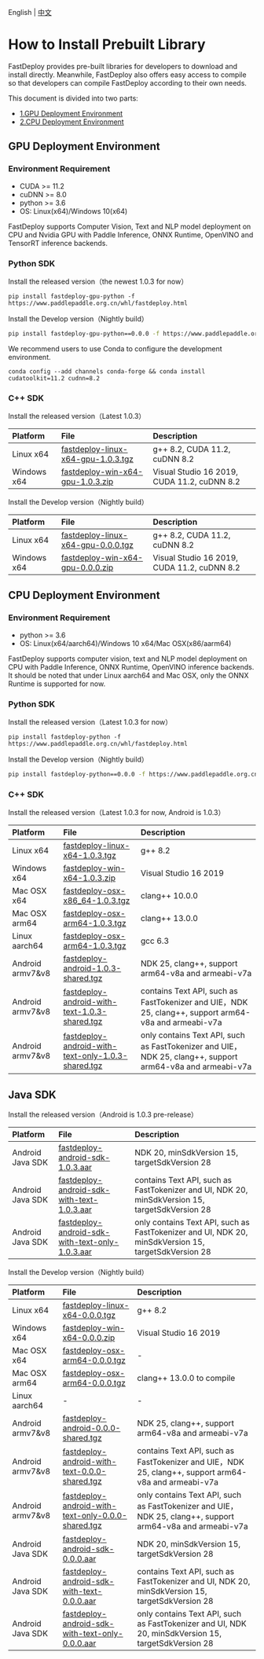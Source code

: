 English | [中文](../../cn/build_and_install/download_prebuilt_libraries.md)

# How to Install Prebuilt Library

FastDeploy provides pre-built libraries for developers to download and install directly. Meanwhile, FastDeploy also offers easy access to compile so that developers can compile FastDeploy according to their own needs.

This document is divided into two parts:
- [1.GPU Deployment Environment](#1)
- [2.CPU Deployment Environment](#2)

<p id="1"></p>

## GPU Deployment Environment

### Environment Requirement

- CUDA >= 11.2
- cuDNN >= 8.0
- python >= 3.6
- OS: Linux(x64)/Windows 10(x64)

FastDeploy supports Computer Vision, Text and NLP model deployment on CPU and Nvidia GPU with Paddle Inference, ONNX Runtime, OpenVINO and TensorRT inference backends.

### Python SDK

Install the released version（the newest 1.0.3 for now）

```
pip install fastdeploy-gpu-python -f https://www.paddlepaddle.org.cn/whl/fastdeploy.html
```

Install the Develop version（Nightly build）

```bash
pip install fastdeploy-gpu-python==0.0.0 -f https://www.paddlepaddle.org.cn/whl/fastdeploy_nightly_build.html
```

We recommend users to use Conda to configure the development environment.

```
conda config --add channels conda-forge && conda install cudatoolkit=11.2 cudnn=8.2
```

### C++ SDK

Install the released version（Latest 1.0.3）

| Platform    | File                                                                                                                  | Description                                               |
|:----------- |:--------------------------------------------------------------------------------------------------------------------- |:--------------------------------------------------------- |
| Linux x64 | [fastdeploy-linux-x64-gpu-1.0.3.tgz](https://bj.bcebos.com/fastdeploy/release/cpp/fastdeploy-linux-x64-gpu-1.0.3.tgz) | g++ 8.2, CUDA 11.2, cuDNN 8.2 |
| Windows x64 | [fastdeploy-win-x64-gpu-1.0.3.zip](https://bj.bcebos.com/fastdeploy/release/cpp/fastdeploy-win-x64-gpu-1.0.3.zip) | Visual Studio 16 2019, CUDA 11.2, cuDNN 8.2 |

Install the Develop version（Nightly build）

| Platform    | File                                                                                                                  | Description                                               |
|:----------- |:--------------------------------------------------------------------------------------------------------------------- |:--------------------------------------------------------- |
| Linux x64 | [fastdeploy-linux-x64-gpu-0.0.0.tgz](https://fastdeploy.bj.bcebos.com/dev/cpp/fastdeploy-linux-x64-gpu-0.0.0.tgz) | g++ 8.2, CUDA 11.2, cuDNN 8.2 |
| Windows x64 | [fastdeploy-win-x64-gpu-0.0.0.zip](https://fastdeploy.bj.bcebos.com/dev/cpp/fastdeploy-win-x64-gpu-0.0.0.zip) | Visual Studio 16 2019, CUDA 11.2, cuDNN 8.2 |

<p id="2"></p>

## CPU Deployment Environment

### Environment Requirement

- python >= 3.6
- OS: Linux(x64/aarch64)/Windows 10 x64/Mac OSX(x86/aarm64)

FastDeploy supports computer vision, text and NLP model deployment on CPU with Paddle Inference, ONNX Runtime, OpenVINO inference backends. It should be noted that under Linux aarch64 and Mac OSX, only the ONNX Runtime is supported for now.

### Python SDK

Install the released version（Latest 1.0.3 for now）

```
pip install fastdeploy-python -f https://www.paddlepaddle.org.cn/whl/fastdeploy.html
```

Install the Develop version（Nightly build）

```bash
pip install fastdeploy-python==0.0.0 -f https://www.paddlepaddle.org.cn/whl/fastdeploy_nightly_build.html
```

### C++ SDK

Install the released version（Latest 1.0.3 for now, Android is 1.0.3）

| Platform      | File                                                                                                                  | Description                    |
|:------------- |:--------------------------------------------------------------------------------------------------------------------- |:------------------------------ |
| Linux x64 | [fastdeploy-linux-x64-1.0.3.tgz](https://bj.bcebos.com/fastdeploy/release/cpp/fastdeploy-linux-x64-1.0.3.tgz) | g++ 8.2 |
| Windows x64 | [fastdeploy-win-x64-1.0.3.zip](https://bj.bcebos.com/fastdeploy/release/cpp/fastdeploy-win-x64-1.0.3.zip) | Visual Studio 16 2019 |
| Mac OSX x64 | [fastdeploy-osx-x86_64-1.0.3.tgz](https://bj.bcebos.com/fastdeploy/release/cpp/fastdeploy-osx-x86_64-1.0.3.tgz) | clang++ 10.0.0|
| Mac OSX arm64 | [fastdeploy-osx-arm64-1.0.3.tgz](https://bj.bcebos.com/fastdeploy/release/cpp/fastdeploy-osx-arm64-1.0.3.tgz) | clang++ 13.0.0 |
| Linux aarch64 | [fastdeploy-osx-arm64-1.0.3.tgz](https://bj.bcebos.com/fastdeploy/release/cpp/fastdeploy-linux-aarch64-1.0.3.tgz) | gcc 6.3 |  
| Android armv7&v8 | [fastdeploy-android-1.0.3-shared.tgz](https://bj.bcebos.com/fastdeploy/release/android/fastdeploy-android-1.0.3-shared.tgz) | NDK 25, clang++, support arm64-v8a and armeabi-v7a  |  
| Android armv7&v8 | [fastdeploy-android-with-text-1.0.3-shared.tgz](https://bj.bcebos.com/fastdeploy/release/android/fastdeploy-android-with-text-1.0.3-shared.tgz) | contains Text API, such as FastTokenizer and UIE，NDK 25, clang++, support arm64-v8a and armeabi-v7a  |
| Android armv7&v8 | [fastdeploy-android-with-text-only-1.0.3-shared.tgz](https://bj.bcebos.com/fastdeploy/release/android/fastdeploy-android-with-text-only-1.0.3-shared.tgz) | only contains Text API, such as FastTokenizer and UIE，NDK 25, clang++, support arm64-v8a and armeabi-v7a  |

## Java SDK

Install the released version（Android is 1.0.3 pre-release）

| Platform | File | Description |
| :--- | :--- | :---- |
| Android Java SDK | [fastdeploy-android-sdk-1.0.3.aar](https://bj.bcebos.com/fastdeploy/release/android/fastdeploy-android-sdk-1.0.3.aar) | NDK 20, minSdkVersion 15, targetSdkVersion 28 |  
| Android Java SDK | [fastdeploy-android-sdk-with-text-1.0.3.aar](https://bj.bcebos.com/fastdeploy/release/android/fastdeploy-android-sdk-with-text-1.0.3.aar) | contains Text API, such as FastTokenizer and UI, NDK 20, minSdkVersion 15, targetSdkVersion 28 |
| Android Java SDK | [fastdeploy-android-sdk-with-text-only-1.0.3.aar](https://bj.bcebos.com/fastdeploy/release/android/fastdeploy-android-sdk-with-text-only-1.0.3.aar) | only contains Text API, such as FastTokenizer and UI, NDK 20, minSdkVersion 15, targetSdkVersion 28 |

Install the Develop version（Nightly build）

| Platform      | File                                                                                                                  | Description                    |
|:------------- |:--------------------------------------------------------------------------------------------------------------------- |:------------------------------ |
| Linux x64 | [fastdeploy-linux-x64-0.0.0.tgz](https://fastdeploy.bj.bcebos.com/dev/cpp/fastdeploy-linux-x64-0.0.0.tgz) | g++ 8.2 |
| Windows x64 | [fastdeploy-win-x64-0.0.0.zip](https://fastdeploy.bj.bcebos.com/dev/cpp/fastdeploy-win-x64-0.0.0.zip) | Visual Studio 16 2019 |
| Mac OSX x64 | [fastdeploy-osx-arm64-0.0.0.tgz](https://bj.bcebos.com/fastdeploy/dev/cpp/fastdeploy-osx-arm64-0.0.0.tgz) | - |
| Mac OSX arm64 | [fastdeploy-osx-arm64-0.0.0.tgz](https://fastdeploy.bj.bcebos.com/dev/cpp/fastdeploy-osx-arm64-0.0.0.tgz) | clang++ 13.0.0 to compile |
| Linux aarch64 | - | - |  
| Android armv7&v8 | [fastdeploy-android-0.0.0-shared.tgz](https://bj.bcebos.com/fastdeploy/dev/android/fastdeploy-android-0.0.0-shared.tgz) | NDK 25, clang++, support arm64-v8a and armeabi-v7a |  
| Android armv7&v8 | [fastdeploy-android-with-text-0.0.0-shared.tgz](https://bj.bcebos.com/fastdeploy/dev/android/fastdeploy-android-with-text-0.0.0-shared.tgz) | contains Text API, such as FastTokenizer and UIE，NDK 25, clang++, support arm64-v8a and armeabi-v7a |
| Android armv7&v8 | [fastdeploy-android-with-text-only-0.0.0-shared.tgz](https://bj.bcebos.com/fastdeploy/dev/android/fastdeploy-android-with-text-only-0.0.0-shared.tgz) | only contains Text API, such as FastTokenizer and UIE，NDK 25, clang++, support arm64-v8a and armeabi-v7a |
| Android Java SDK | [fastdeploy-android-sdk-0.0.0.aar](https://bj.bcebos.com/fastdeploy/dev/android/fastdeploy-android-sdk-0.0.0.aar) | NDK 20, minSdkVersion 15, targetSdkVersion 28 |  
| Android Java SDK | [fastdeploy-android-sdk-with-text-0.0.0.aar](https://bj.bcebos.com/fastdeploy/dev/android/fastdeploy-android-sdk-with-text-0.0.0.aar) | contains Text API, such as FastTokenizer and UI, NDK 20, minSdkVersion 15, targetSdkVersion 28 |
| Android Java SDK | [fastdeploy-android-sdk-with-text-only-0.0.0.aar](https://bj.bcebos.com/fastdeploy/dev/android/fastdeploy-android-sdk-with-text-only-0.0.0.aar) | only contains Text API, such as FastTokenizer and UI, NDK 20, minSdkVersion 15, targetSdkVersion 28 |
